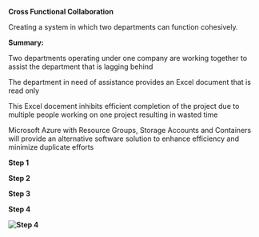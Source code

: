 <p> <strong>Cross Functional Collaboration</strong></p>

Creating a system in which two departments can function cohesively.

<p> <strong>Summary:</strong></p>

  Two departments operating under one company are working together to assist the department that is lagging behind
  
  The department in need of assistance provides an Excel document that is read only
  
  This Excel docement inhibits efficient completion of the project due to multiple people working on one project resulting in wasted time
  
  Microsoft Azure with Resource Groups, Storage Accounts and Containers will provide an alternative software solution to enhance efficiency and minimize duplicate efforts

<p> <strong>Step 1</p>

  
<p> <strong>Step 2</p>

  
<p> <strong>Step 3</p>

  
<p> <strong>Step 4</p>

![Step 4](https://github.com/jasminesguillory/crossfunctionalcollaboration/assets/144185629/7c72e459-3839-4fc6-8b22-41a924142f64)

  

